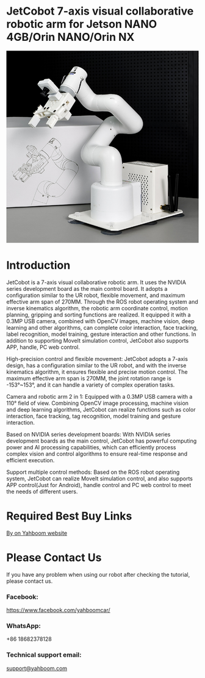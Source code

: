 # JetCobot 7-axis visual collaborative robotic arm for Jetson NANO 4GB/Orin NANO/Orin NX
![](https://github.com/YahboomTechnology/JetCobot/blob/main/JETCOBOT.jpg)
# Introduction
JetCobot is a 7-axis visual collaborative robotic arm. It uses the NVIDIA series development board as the main control board. It adopts a configuration similar to the UR robot, flexible movement, and maximum effective arm span of 270MM. Through the ROS robot operating system and inverse kinematics algorithm, the robotic arm coordinate control, motion planning, gripping and sorting functions are realized. It equipped it with a 0.3MP USB camera, combined with OpenCV images, machine vision, deep learning and other algorithms, can complete color interaction, face tracking, label recognition, model training, gesture interaction and other functions. In addition to supporting MoveIt simulation control, JetCobot also supports APP, handle, PC web control.

High-precision control and flexible movement: JetCobot adopts a 7-axis design, has a configuration similar to the UR robot, and with the inverse kinematics algorithm, it ensures flexible and precise motion control. The maximum effective arm span is 270MM, the joint rotation range is -153°~153°, and it can handle a variety of complex operation tasks.

Camera and robotic arm 2 in 1: Equipped with a 0.3MP USB camera with a 110° field of view. Combining OpenCV image processing, machine vision and deep learning algorithms, JetCobot can realize functions such as color interaction, face tracking, tag recognition, model training and gesture interaction.

Based on NVIDIA series development boards: With NVIDIA series development boards as the main control, JetCobot has powerful computing power and AI processing capabilities, which can efficiently process complex vision and control algorithms to ensure real-time response and efficient execution.

Support multiple control methods: Based on the ROS robot operating system, JetCobot can realize MoveIt simulation control, and also supports APP control(Just for Android), handle control and PC web control to meet the needs of different users.

# Required Best Buy Links
[By on Yahboom website](https://category.yahboom.net/products/jetcobot)

# Please Contact Us
If you have any problem when using our robot after checking the tutorial, please contact us.

### Facebook: 
https://www.facebook.com/yahboomcar/ 


### WhatsApp:
+86 18682378128

### Technical support email: 
support@yahboom.com

